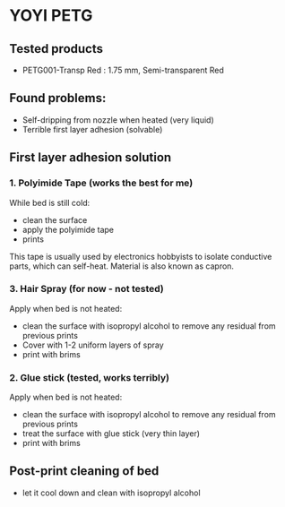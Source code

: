 # YOYI PETG

## Tested products
- PETG001-Transp Red : 1.75 mm, Semi-transparent Red

## Found problems:
- Self-dripping from nozzle when heated (very liquid)
- Terrible first layer adhesion (solvable)

## First layer adhesion solution
### 1. Polyimide Tape (works the best for me)
While bed is still cold:
- clean the surface
- apply the polyimide tape
- prints

This tape is usually used by electronics hobbyists to isolate conductive parts, which can self-heat. Material is also known as capron.

### 3. Hair Spray (for now - not tested)
Apply when bed is not heated:
- clean the surface with isopropyl alcohol to remove any residual from previous prints
- Cover with 1-2 uniform layers of spray
- print with brims

### 2. Glue stick (tested, works terribly)
Apply when bed is not heated:
- clean the surface with isopropyl alcohol to remove any residual from previous prints
- treat the surface with glue stick (very thin layer)
- print with brims

## Post-print cleaning of bed
- let it cool down and clean with isopropyl alcohol
